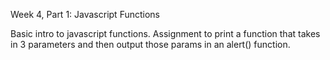 Week 4, Part 1: Javascript Functions

Basic intro to javascript functions. 
Assignment to print a function that takes in 3 parameters and then output those params in an alert() function. 

